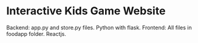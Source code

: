 # Interactive Kids Game Website

Backend: app.py and store.py files. Python with flask.
Frontend: All files in foodapp folder. Reactjs.

